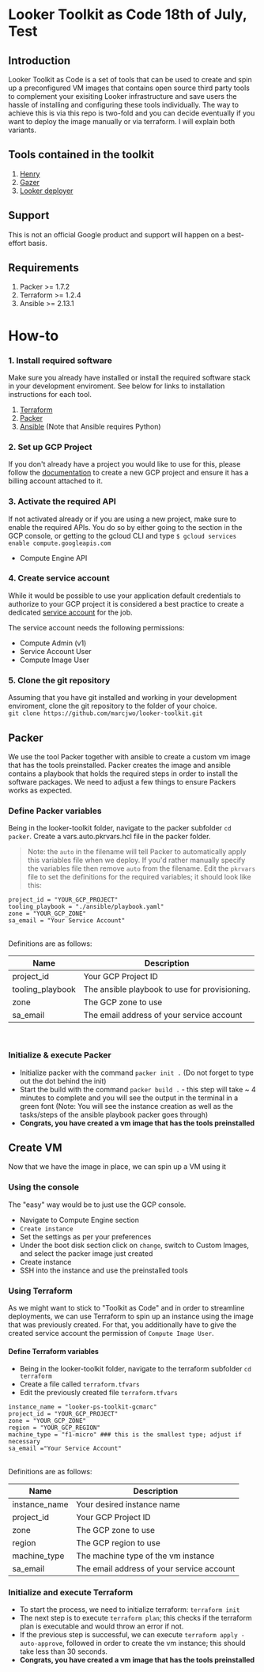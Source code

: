 # Looker Toolkit as Code 18th of July, Test
## Introduction
Looker Toolkit as Code is a set of tools that can be used to create and spin up a preconfigured VM images that contains open source third party tools to complement your exisiting Looker infrastructure and save users the hassle of installing and configuring these tools individually. The way to achieve this is via this repo is two-fold and you can decide eventually if you want to deploy the image manually or via terraform. I will explain both variants.

## Tools contained in the toolkit
1. [Henry](https://github.com/looker-open-source/henry)
2. [Gazer](https://github.com/looker-open-source/gzr)
3. [Looker deployer](https://github.com/looker-open-source/looker_deployer)

## Support
This is not an official Google product and support will happen on a best-effort basis.

## Requirements
1. Packer >= 1.7.2
2. Terraform >= 1.2.4
3. Ansible >= 2.13.1

# How-to
### 1. Install required software
Make sure you already have installed or install the required software stack in your development enviroment.  See below for links to installation instructions for each tool.
1. [Terraform](https://learn.hashicorp.com/tutorials/terraform/install-cli)
2. [Packer](https://learn.hashicorp.com/tutorials/packer/get-started-install-cli)
3. [Ansible](https://docs.ansible.com/ansible/latest/installation_guide/index.html) (Note that Ansible requires Python)

### 2. Set up GCP Project
If you don't already have a project you would like to use for this, please follow the [documentation](https://cloud.google.com/resource-manager/docs/creating-managing-projects#console) to create a new GCP project and ensure it has a billing account attached to it.

### 3. Activate the required API
If not activated already or if you are using a new project, make sure to enable the required APIs. You do so by either going to the section in the GCP console, or getting to the gcloud CLI and type `$ gcloud services enable compute.googleapis.com `

- Compute Engine API

### 4. Create service account
While it would be possible to use your application default credentials to authorize to your GCP project it is considered a best practice to create a dedicated [service account](https://cloud.google.com/iam/docs/service-accounts) for the job.

The service account needs the following permissions:
- Compute Admin (v1)
- Service Account User
- Compute Image User

### 5. Clone the git repository
Assuming that you have git installed and working in your development enviroment, clone the git repository to the folder of your choice.<br>
`git clone https://github.com/marcjwo/looker-toolkit.git`

## Packer
We use the tool Packer together with ansible to create a custom vm image that has the tools preinstalled. Packer creates the image and ansible contains a playbook that holds the required steps in order to install the software packages. We need to adjust a few things to ensure Packers works as expected.
### Define Packer variables
Being in the looker-toolkit folder, navigate to the packer subfolder `cd packer`. Create a vars.auto.pkrvars.hcl file in the packer folder.
> Note: the `auto` in the filename will tell Packer to automatically apply this variables file when we deploy. If you'd rather manually specify the variables file then remove `auto` from the filename.
Edit the `pkrvars` file to set the definitions for the required variables; it should look like this:<br>

```
project_id = "YOUR_GCP_PROJECT"
tooling_playbook = "./ansible/playbook.yaml"
zone = "YOUR_GCP_ZONE"
sa_email = "Your Service Account"
```
<br>
Definitions are as follows:

| Name                    | Description                                                                                                                                                                                         |
|-------------------------|-----------------------------------------------------------------------------------------------------------------------------------------------------------------------------------------------------|
| project_id              | Your GCP Project ID                                                                                                                                                                                 |
| tooling_playbook        | The ansible playbook to use for provisioning.                                                                                                                                                       |
| zone                    | The GCP zone to use                                                                                                                                                                                 |
| sa_email                | The email address of your service account                                                                                                                                                           |

<br>

### Initialize & execute Packer
- Initialize packer with the command `packer init .` (Do not forget to type out the dot behind the init)
- Start the build with the command `packer build .` - this step will take ~ 4 minutes to complete and you will see the output in the terminal in a green font (Note: You will see the instance creation as well as the tasks/steps of the ansible playbook packer goes through)
- **Congrats, you have created a vm image that has the tools preinstalled**

## Create VM
Now that we have the image in place, we can spin up a VM using it

### Using the console
The "easy" way would be to just use the GCP console.
- Navigate to Compute Engine section
- `Create instance`
- Set the settings as per your preferences
- Under the boot disk section click on `change`, switch to Custom Images, and select the packer image just created
- Create instance
- SSH into the instance and use the preinstalled tools

### Using Terraform
As we might want to stick to "Toolkit as Code" and in order to streamline deployments, we can use Terraform to spin up an instance using the image that was previously created. For that, you additionally have to give the created service account the permission of `Compute Image User`.

#### Define Terraform variables
- Being in the looker-toolkit folder, navigate to the terraform subfolder `cd terraform`
- Create a file called `terraform.tfvars`
- Edit the previously created file `terraform.tfvars`
```
instance_name = "looker-ps-toolkit-gcmarc"
project_id = "YOUR_GCP_PROJECT"
zone = "YOUR_GCP_ZONE"
region = "YOUR_GCP_REGION"
machine_type = "f1-micro" ### this is the smallest type; adjust if necessary
sa_email ="Your Service Account"
```
<br>
Definitions are as follows:

| Name                    | Description                                                                                                                                                                                         |
|-------------------------|-----------------------------------------------------------------------------------------------------------------------------------------------------------------------------------------------------|
| instance_name           | Your desired instance name                                                                                                                                                                          |
| project_id              | Your GCP Project ID                                                                                                                                                                                 |
| zone                    | The GCP zone to use                                                                                                                                                                                 |
| region                  | The GCP region to use                                                                                                                                                                               |
| machine_type            | The machine type of the vm instance                                                                                                                                                                 |
| sa_email                | The email address of your service account                                                                                                                                                           |

### Initialize and execute Terraform
- To start the process, we need to initialize terraform: `terraform init`
- The next step is to execute `terraform plan`; this checks if the terraform plan is executable and would throw an error if not.
- If the previous step is successful, we can execute `terraform apply -auto-approve`, followed  in order to create the vm instance; this should take less than 30 seconds.
- **Congrats, you have created a vm image that has the tools preinstalled**



